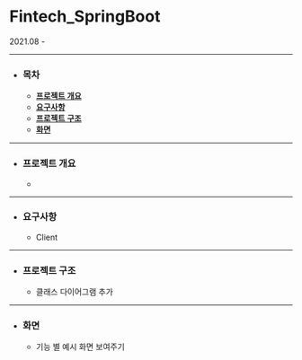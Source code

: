 # Fintech_SpringBoot

2021.08 -

___
- ### 목차
  - [**프로젝트 개요**](#outline)
  - [**요구사항**](#requirements)
  - [**프로젝트 구조**](#structure)
  - [**화면**](#screen) 

___
- ### 프로젝트 개요<a id="outline"></a> 
  - 
___
- ### 요구사항<a id="requirements"></a>
  - Client
___
- ### 프로젝트 구조 <a id="structure"></a> 
  - 클래스 다이어그램 추가
___
- ### 화면<a id="screen"></a> 
  - 기능 별 예시 화면 보여주기
